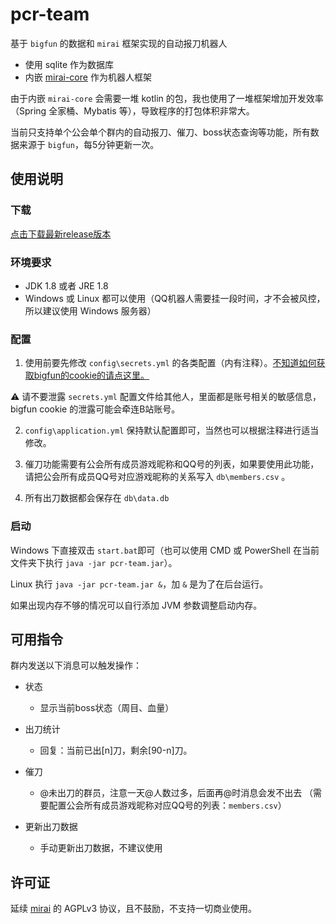 # pcr-team

基于 `bigfun` 的数据和 `mirai` 框架实现的自动报刀机器人

* 使用 sqlite 作为数据库
* 内嵌 [mirai-core](https://github.com/mamoe/mirai) 作为机器人框架

由于内嵌 `mirai-core` 会需要一堆 kotlin 的包，我也使用了一堆框架增加开发效率（Spring 全家桶、Mybatis 等），导致程序的打包体积非常大。

当前只支持单个公会单个群内的自动报刀、催刀、boss状态查询等功能，所有数据来源于 `bigfun`，每5分钟更新一次。

## 使用说明

### 下载

[点击下载最新release版本](https://github.com/huiyadanli/pcr-team/releases)

### 环境要求

  * JDK 1.8 或者 JRE 1.8
  * Windows 或 Linux 都可以使用（QQ机器人需要挂一段时间，才不会被风控，所以建议使用 Windows 服务器）

### 配置

1. 使用前要先修改 `config\secrets.yml` 的各类配置（内有注释）。[不知道如何获取bigfun的cookie的请点这里。](https://github.com/huiyadanli/pcr-team/wiki/%E5%A6%82%E4%BD%95%E8%8E%B7%E5%8F%96bigfun%E7%9A%84cookies%E5%92%8C%E8%AF%B7%E6%B1%82%E5%8F%82%E6%95%B0)

⚠️ 请不要泄露 `secrets.yml` 配置文件给其他人，里面都是账号相关的敏感信息，bigfun cookie 的泄露可能会牵连B站账号。

2. `config\application.yml` 保持默认配置即可，当然也可以根据注释进行适当修改。

3. 催刀功能需要有公会所有成员游戏昵称和QQ号的列表，如果要使用此功能，请把公会所有成员QQ号对应游戏昵称的关系写入 `db\members.csv` 。

4. 所有出刀数据都会保存在 `db\data.db`

### 启动

Windows 下直接双击 `start.bat`即可（也可以使用 CMD 或 PowerShell 在当前文件夹下执行 `java -jar pcr-team.jar`）。

Linux 执行 `java -jar pcr-team.jar &`，加 `&` 是为了在后台运行。

如果出现内存不够的情况可以自行添加 JVM 参数调整启动内存。

## 可用指令

群内发送以下消息可以触发操作：

- 状态
    - 显示当前boss状态（周目、血量）

- 出刀统计
    - 回复：当前已出[n]刀，剩余[90-n]刀。

- 催刀
    - @未出刀的群员，注意一天@人数过多，后面再@时消息会发不出去 （需要配置公会所有成员游戏昵称对应QQ号的列表：`members.csv`）
    
- 更新出刀数据
    - 手动更新出刀数据，不建议使用

## 许可证

延续 [mirai](https://github.com/mamoe/mirai) 的 AGPLv3 协议，且不鼓励，不支持一切商业使用。
